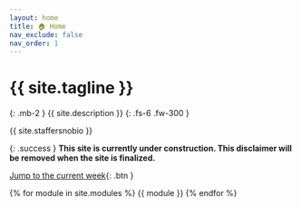 ```yaml
---
layout: home
title: 🏠 Home
nav_exclude: false
nav_order: 1
---
```


# {{ site.tagline }}
{: .mb-2 }
{{ site.description }}
{: .fs-6 .fw-300 }


{{ site.staffersnobio }}

<!-- Below, you can open "static" versions of each lecture by clicking the ✏️ emojis and watch podcasts by clicking the 🎥 emojis. -->

{: .success }
**This site is currently under construction. This disclaimer will be removed when the site is finalized.**

[Jump to the current week](#week-10-review){: .btn }


{% for module in site.modules %}
{{ module }}
{% endfor %}
